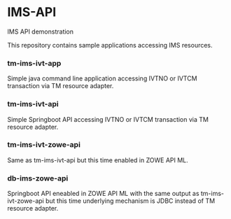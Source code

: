 # IMS-API
IMS API demonstration

This repository contains sample applications accessing IMS resources.

### tm-ims-ivt-app
Simple java command line application accessing IVTNO or IVTCM transaction via TM resource adapter.

### tm-ims-ivt-api
Simple Springboot API accessing IVTNO or IVTCM transaction via TM resource adapter.

### tm-ims-ivt-zowe-api
Same as tm-ims-ivt-api but this time enabled in ZOWE API ML.

### db-ims-zowe-api
Springboot API eneabled in ZOWE API ML with the same output as tm-ims-ivt-zowe-api but this time underlying mechanism is JDBC instead of TM resource adapter.
